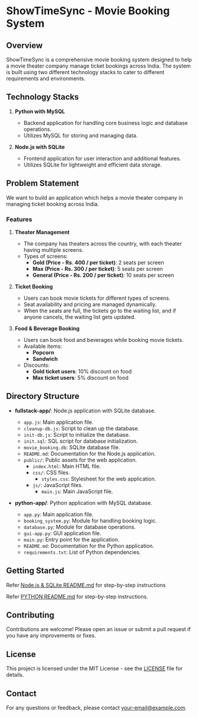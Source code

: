 # ShowTimeSync - Movie Booking System

## Overview
ShowTimeSync is a comprehensive movie booking system designed to help a movie theater company manage ticket bookings across India. The system is built using two different technology stacks to cater to different requirements and environments.

## Technology Stacks
1. **Python with MySQL**
   - Backend application for handling core business logic and database operations.
   - Utilizes MySQL for storing and managing data.

2. **Node.js with SQLite**
   - Frontend application for user interaction and additional features.
   - Utilizes SQLite for lightweight and efficient data storage.

## Problem Statement
We want to build an application which helps a movie theater company in managing ticket booking across India.

### Features
1. **Theater Management**
   - The company has theaters across the country, with each theater having multiple screens.
   - Types of screens:
     - **Gold (Price - Rs. 400 / per ticket)**: 2 seats per screen
     - **Max (Price - Rs. 300 / per ticket)**: 5 seats per screen
     - **General (Price - Rs. 200 / per ticket)**: 10 seats per screen

2. **Ticket Booking**
   - Users can book movie tickets for different types of screens.
   - Seat availability and pricing are managed dynamically.
   - When the seats are full, the tickets go to the waiting list, and if anyone cancels, the waiting list gets updated.

3. **Food & Beverage Booking**
   - Users can book food and beverages while booking movie tickets.
   - Available items:
     - **Popcorn**
     - **Sandwich**
   - Discounts:
     - **Gold ticket users**: 10% discount on food
     - **Max ticket users**: 5% discount on food

## Directory Structure
- **fullstack-app/**: Node.js application with SQLite database.
  - `app.js`: Main application file.
  - `cleanup-db.js`: Script to clean up the database.
  - `init-db.js`: Script to initialize the database.
  - `init.sql`: SQL script for database initialization.
  - `movie_booking.db`: SQLite database file.
  - `README.md`: Documentation for the Node.js application.
  - `public/`: Public assets for the web application.
    - `index.html`: Main HTML file.
    - `css/`: CSS files.
      - `styles.css`: Stylesheet for the web application.
    - `js/`: JavaScript files.
      - `main.js`: Main JavaScript file.

- **python-app/**: Python application with MySQL database.
  - `app.py`: Main application file.
  - `booking_system.py`: Module for handling booking logic.
  - `database.py`: Module for database operations.
  - `gui-app.py`: GUI application file.
  - `main.py`: Entry point for the application.
  - `README.md`: Documentation for the Python application.
  - `requirements.txt`: List of Python dependencies.

## Getting Started
Refer [Node.js & SQLite README.md](fullstack-app/readme.md) for step-by-step instructions

Refer [PYTHON README.md](python-app/readme.md) for step-by-step instructions.
## Contributing
Contributions are welcome! Please open an issue or submit a pull request if you have any improvements or fixes.

## License
This project is licensed under the MIT License - see the [LICENSE](LICENSE) file for details.

## Contact
For any questions or feedback, please contact [your-email@example.com](mailto:your-email@example.com).